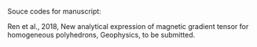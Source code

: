 Souce codes for manuscript:

Ren et al., 2018, New analytical expression of magnetic gradient tensor for homogeneous polyhedrons, Geophysics, to be submitted. 
